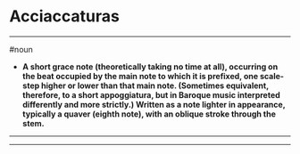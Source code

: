 # Acciaccaturas
---
#noun
- **A short grace note (theoretically taking no time at all), occurring on the beat occupied by the main note to which it is prefixed, one scale-step higher or lower than that main note. (Sometimes equivalent, therefore, to a short appoggiatura, but in Baroque music interpreted differently and more strictly.) Written as a note lighter in appearance, typically a quaver (eighth note), with an oblique stroke through the stem.**
---
---
